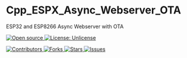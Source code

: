 # Cpp_ESPX_Async_Webserver_OTA
 ESP32 and ESP8266 Async Webserver with OTA

[
    ![Open source](
        https://img.shields.io/badge/Open%20Source-Yes-green?style=plastic
    )
    ](
        https://github.com/dannyvanlierop/Cpp_ESPX_Async_Webserver_OTA
    )
[
    ![License: Unlicense](
        https://img.shields.io/badge/license-Unlicense-blue.svg?style=plastic)
    ](
        http://unlicense.org/
    )

[
    ![Contributors](
        https://img.shields.io/github/contributors/dannyvanlierop/Cpp_ESPX_Async_Webserver_OTA?style=plastic)
    ](
        https://github.com/dannyvanlierop/Cpp_ESPX_Async_Webserver_OTA/graphs/contributors
    )
[
    ![Forks](
        https://img.shields.io/github/forks/dannyvanlierop/Cpp_ESPX_Async_Webserver_OTA?style=plastic)
    ](
        https://github.com/dannyvanlierop/Cpp_ESPX_Async_Webserver_OTA/network/members
)
[
    ![Stars](
        https://img.shields.io/github/stars/dannyvanlierop/Cpp_ESPX_Async_Webserver_OTA?style=plastic)
  ](
        https://github.com/dannyvanlierop/Cpp_ESPX_Async_Webserver_OTA/stargazers
)
[
    ![Issues](
        https://img.shields.io/github/issues/dannyvanlierop/Cpp_ESPX_Async_Webserver_OTA?style=plastic)
  ](
        https://github.com/dannyvanlierop/Cpp_ESPX_Async_Webserver_OTA/issues
)